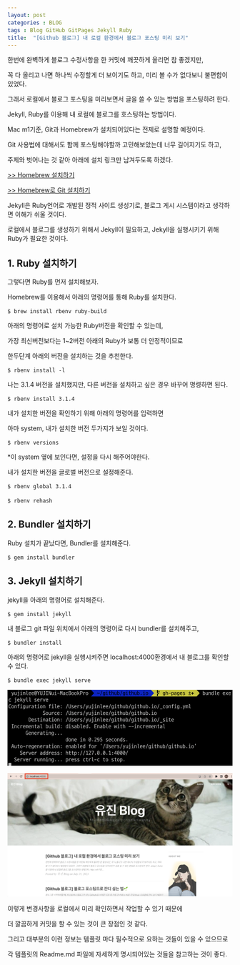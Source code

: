 ```yaml
---
layout: post
categories : BLOG
tags : Blog GitHub GitPages Jekyll Ruby
title:  "[Github 블로그] 내 로컬 환경에서 블로그 포스팅 미리 보기"
---
```


한번에 완벽하게 블로그 수정사항을 한 커밋에 깨끗하게 올리면 참 좋겠지만, 

꼭 다 올리고 나면 하나씩 수정할게 더 보이기도 하고, 미리 볼 수가 없다보니 불편함이 있었다. 

그래서 로컬에서 블로그 포스팅을 미리보면서 글을 쓸 수 있는 방법을 포스팅하려 한다. 



Jekyll, Ruby를 이용해 내 로컬에 블로그를 호스팅하는 방법이다. 

Mac m1기준, Git과 Homebrew가 설치되어있다는 전제로 설명할 예정이다. 

Git 사용법에 대해서도 함께 포스팅해야할까 고민해보았는데 너무 길어지기도 하고,

주제와 벗어나는 것 같아 아래에 설치 링크만 남겨두도록 하겠다. 

[>> Homebrew 설치하기](https://brew.sh/index_ko)

[>> Homebrew로 Git 설치하기](https://git-scm.com/download/mac) 



Jekyll은 Ruby언어로 개발된 정적 사이트 생성기로, 블로그 게시 시스템이라고 생각하면 이해가 쉬울 것이다. 

로컬에서 블로그를 생성하기 위해서 Jekyll이 필요하고, Jekyll을 실행시키기 위해 Ruby가 필요한 것이다.



## 1. Ruby 설치하기

그렇다면 Ruby를 먼저 설치해보자. 

Homebrew를 이용해서 아래의 명령어를 통해 Ruby를 설치한다.

```
$ brew install rbenv ruby-build
```



아래의 명령어로 설치 가능한 Ruby버전을 확인할 수 있는데, 

가장 최신버전보다는 1~2버전 아래의 Ruby가 보통 더 안정적이므로 

한두단계 아래의 버전을 설치하는 것을 추천한다. 

```
$ rbenv install -l
```



나는 3.1.4 버전을 설치했지만, 다른 버전을 설치하고 싶은 경우 바꾸어 명령하면 된다. 

```
$ rbenv install 3.1.4
```



내가 설치한 버전을 확인하기 위해 아래의 명령어를 입력하면 

아마 system, 내가 설치한 버전 두가지가 보일 것이다. 

```
$ rbenv versions
```



*이 system 옆에 보인다면, 설정을 다시 해주어야한다. 

내가 설치한 버전을 글로벌 버전으로 설정해준다. 

```
$ rbenv global 3.1.4 

$ rbenv rehash
```



## 2. Bundler 설치하기

Ruby 설치가 끝났다면, Bundler를 설치해준다. 

```
$ gem install bundler
```



## 3. Jekyll 설치하기

jekyll을 아래의 명령어로 설치해준다. 

```
$ gem install jekyll
```



내 블로그 git 파일 위치에서 아래의 명령어로 다시 bundler를 설치해주고, 

```
$ bundler install
```



 아래의 명령어로 jekyll을 실행시켜주면 localhost:4000환경에서 내 블로그를 확인할 수 있다. 

```
$ bundle exec jekyll serve
```

![1](/img/in-post/post-how-to-run-git-blog-on-local-env/1.png)

![2](/img/in-post/post-how-to-run-git-blog-on-local-env/2.png)



이렇게 변경사항을 로컬에서 미리 확인하면서 작업할 수 있기 때문에

더 깔끔하게 커밋을 할 수 있는 것이 큰 장점인 것 같다. 

그리고 대부분의 이런 정보는 템플릿 마다 필수적으로 요하는 것들이 있을 수 있으므로 

각 템플릿의 Readme.md 파일에 자세하게 명시되어있는 것들을 참고하는 것이 좋다. 
